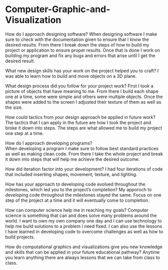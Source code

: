 # Computer-Graphic-and-Visualization

How do I approach designing software?
  When designing software I make sure to check with the documentation given to ensure that I know the desired results.  From there I break down the steps of how to build my project or application to ensure proper results.  Once that is done I work on building my program and fix any bugs and errors that arise until I get the desired result. 
  
What new design skills has your work on the project helped you to craft?
  I was able to learn how to build and move objects on a 3D plane.  
  
What design process did you follow for your project work?
  First I took a picture of objects that have meaning to me.  From there I build each shape one at a time, some were simple and others were multiple objects. Once the shapes were added to the screen I adjusted their texture of them as well as the size.
  
How could tactics from your design approach be applied in future work?
  The tactics that I can apply in the future are how I took the project and broke it down into steps. The steps are what allowed me to build my project one step at a time. 
  
How do I approach developing programs?  
  When developing a program I make sure to follow best standard practices as well as making clean code. From there I take the whole project and break it down into steps that will help me achieve the desired outcome.
  
How did iteration factor into your development?
  I had four iterations of code that included inserting shapes, movement, texture, and lighting. 

How has your approach to developing code evolved throughout the milestones, which led you to the project’s completion?
  My apporoch to developing code throughout the milestones stayed the same.  Focus on one step of the project at a time and it will eventually come to completion. 
  
How can computer science help me in reaching my goals?
  Computer science is something that can and does solve many problems around the world. I want to own my own company one day and I can use technology to help me build solutions to a problem I need fixed.  I can also use the lessons I have learned in developing code to overcome challenges as well as how to build projects. 

How do computational graphics and visualizations give you new knowledge and skills that can be applied in your future educational pathway?
  Anytime you learn anything there are always lessons that we can take from class to class.
